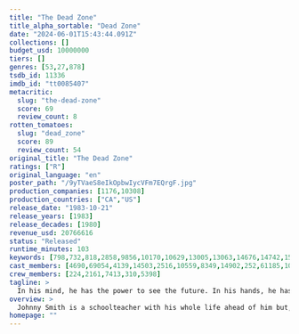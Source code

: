 ```yaml
---
title: "The Dead Zone"
title_alpha_sortable: "Dead Zone"
date: "2024-06-01T15:43:44.091Z"
collections: []
budget_usd: 10000000
tiers: []
genres: [53,27,878]
tsdb_id: 11336
imdb_id: "tt0085407"
metacritic:
  slug: "the-dead-zone"
  score: 69
  review_count: 8
rotten_tomatoes:
  slug: "dead_zone"
  score: 89
  review_count: 54
original_title: "The Dead Zone"
ratings: ["R"]
original_language: "en"
poster_path: "/9yTVaeS8eIkOpbwIycVFm7EQrgF.jpg"
production_companies: [1176,10308]
production_countries: ["CA","US"]
release_date: "1983-10-21"
release_years: [1983]
release_decades: [1980]
revenue_usd: 20766616
status: "Released"
runtime_minutes: 103
keywords: [798,732,818,2858,9856,10170,10629,13005,13063,14676,14742,15002,33505,41410]
cast_members: [4690,69054,4139,14503,2516,10559,8349,14902,252,61185,1081827,243939,12483,43429,58406,133800,971538,1008656,12643]
crew_members: [224,2161,7413,310,5398]
tagline: >
  In his mind, he has the power to see the future. In his hands, he has the power to change it.
overview: >
  Johnny Smith is a schoolteacher with his whole life ahead of him but, after leaving his fiancee's home one night, is involved in a car crash which leaves him in a coma for 5 years. When he wakes, he discovers he has an ability to see into the past, present and future life of anyone with whom he comes into physical contact.
homepage: ""
---
```

